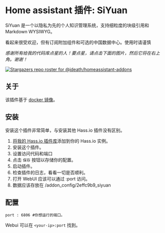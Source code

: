 # Home assistant 插件: SiYuan

SiYuan 是一个以隐私为先的个人知识管理系统，支持细粒度的块级引用和 Markdown WYSIWYG。

看起来很受欢迎，但有订阅附加组件和可选的中国数据中心。使用时请谨慎

_感谢所有给我的代码库点星的人！要点星，请点击下面的图片，然后它将在右上角。谢谢！_

[![Stargazers repo roster for @jdeath/homeassistant-addons](https://reporoster.com/stars/jdeath/homeassistant-addons)](https://github.com/jdeath/homeassistant-addons/stargazers)

## 关于

该插件基于 [docker 镜像](https://github.com/siyuan-note/siyuan)。

## 安装

安装这个插件非常简单，与安装其他 Hass.io 插件没有区别。

1. [将我的 Hass.io 插件库][repository]添加到你的 Hass.io 实例。
1. 安装这个插件。
1. 设置访问代码和端口
1. 点击 `保存` 按钮以存储你的配置。
1. 启动插件。
1. 检查插件的日志，看看一切是否顺利。
1. 打开 WebUI 应该可以通过 <your-ip>:port 访问。
1. 数据应该存放在 /addon_config/2effc9b9_siyuan
## 配置

```
port : 6806 #你想运行的端口。
```

Webui 可以在 `<your-ip>:port` 找到。

[repository]: https://github.com/jdeath/homeassistant-addons